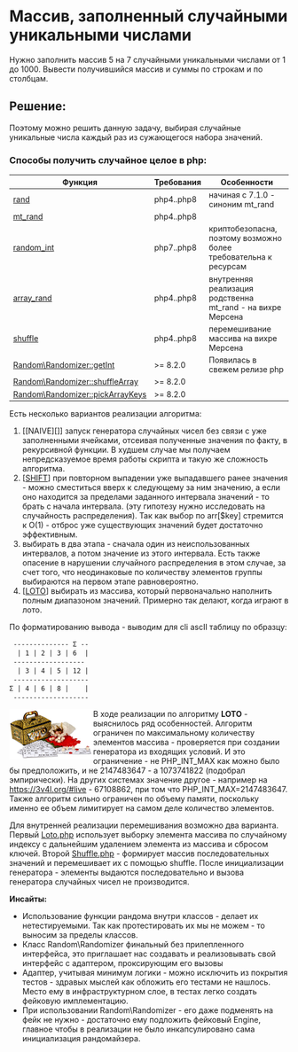 # Массив, заполненный случайными уникальными числами

Нужно заполнить массив 5 на 7 случайными уникальными числами от 1 до 1000.
Вывести получившийся массив и суммы по строкам и по столбцам.

## Решение:



Поэтому можно решить данную задачу, выбирая случайные уникальные числа каждый раз из сужающегося набора значений.

### Способы получить случайное целое в php:

| Функция                                                                                               | Требования | Особенности                                                      |
|-------------------------------------------------------------------------------------------------------|------------|------------------------------------------------------------------|
| [rand](https://www.php.net/manual/ru/function.rand)                                                   | php4..php8 | начиная с 7.1.0 - синоним mt_rand                                |
| [mt_rand](https://www.php.net/manual/ru/function.mt-rand)                                             | php4..php8 |                                                                  |
| [random_int](https://www.php.net/manual/ru/function.random-int)                                       | php7..php8 | криптобезопасна, поэтому возможно более требовательна к ресурсам |
| [array_rand](https://www.php.net/manual/ru/function.array-rand)                                       | php4..php8 | внутренняя реализация родственна mt_rand -  на вихре Мерсена     |
| [shuffle](https://www.php.net/manual/ru/function.shuffle.php)                                         | php4..php8 | перемешивание массива на вихре Мерсена                           |
| [Random\Randomizer::getInt](https://www.php.net/manual/ru/random-randomizer.getint.php)               | >= 8.2.0   | Появилась в свежем релизе php                                    |
| [Random\Randomizer::shuffleArray](https://www.php.net/manual/ru/random-randomizer.shufflearray.php)   | >=  8.2.0  |                                                                  |
| [Random\Randomizer::pickArrayKeys](https://www.php.net/manual/ru/random-randomizer.pickarraykeys.php) | >=  8.2.0  |                                                                  |

Есть несколько вариантов реализации алгоритма:
1. [[NAIVE][]] запуск генератора случайных чисел без связи с уже заполненными ячейками, отсеивая полученные значения по факту, в рекурсивной функции.
   В худшем случае мы получаем непредсказуемое время работы скрипта и такую же сложность алгоритма.
2. [[SHIFT](src/RandomUniqueIntGenerator/Shift.php)] при повторном выпадении уже выпадавшего ранее значения - можно сместиться вверх к следующему за ним значению, а если 
оно находится за пределами заданного интервала значений - то брать с начала интервала. (эту гипотезу нужно исследовать на 
случайность распределения). Так как выбор по arr[$key] стремится к O(1) - отброс уже существующих значений будет достаточно эффективным.
3. выбирать в два этапа - сначала один из неиспользованных интервалов, а потом значение из этого интервала. Есть также опасение
в нарушении случайного распределения в этом случае, за счет того, что неодинаковые по количеству элементов группы выбираются
на первом этапе равновероятно.
4. [[LOTO](src/RandomUniqueIntGenerator/Loto.php)] выбирать из массива, который первоначально 
наполнить полным диапазоном значений. Примерно так делают, когда играют в лото.

По форматированию вывода - выводим для cli ascII таблицу по образцу:
```text
 -------------- Σ --
  | 1 | 2 | 3 | 6  |
 ------------------
  | 3 | 4 | 5 | 12 |
 -------------------
Σ | 4 | 6 | 8 |    |
 -------------------
```

<img align="left" height="30%" src="../assets/loto.jpg" title="loto" width="30%"/>В ходе 
реализации по алгоритму **LOTO** - выяснилось ряд особенностей. Алгоритм ограничен по максимальному количеству 
элементов массива - проверяется при создании генератора из входящих условий. И это ограничение - не PHP_INT_MAX как можно
было бы предположить, и не 2147483647 - а 1073741822 (подобрал эмпирически). На других системах значение другое - например 
на https://3v4l.org/#live - 67108862, при том что PHP_INT_MAX=2147483647. Также алгоритм сильно ограничен по объему памяти,
поскольку именно ее объем лимитирует на самом деле количество элементов.

Для внутренней реализации перемешивания возможно два варианта.
Первый [Loto.php](./src/RandomUniqueIntGenerator/Loto.php) использует выборку элемента массива по случайному индексу с дальнейшим удалением элемента из массива и сбросом ключей.
Второй [Shuffle.php](./src/RandomUniqueIntGenerator/Shuffle.php) - формирует массив последовательных значений и перемешивает их с помощью shuffle. После инициализации генератора - 
элементы выдаются последовательно и вызова генератора случайных чисел не производится.

**Инсайты:**
- Использование функции рандома внутри классов - делает их нетестируемыми. Так как протестировать их мы не можем - то выносим за пределы классов.
- Класс Random\Randomizer финальный без прилепленного интерфейса, это приглашает нас создавать и реализовывать свой интерфейс
с адаптером, проксирующим его вызовы
- Адаптер, учитывая минимум логики - можно исключить из покрытия тестов - здравых мыслей как обложить его тестами не нашлось.
Место ему в инфраструктурном слое, в тестах легко создать фейковую имплементацию.
- При использовании Random\Randomizer - его даже подменять на фейк не нужно - достаточно ему подложить фейковый Engine, 
главное чтобы в реализации не было инкапсулировано сама инициализация рандомайзера.
